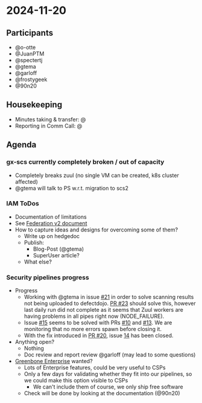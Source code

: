 # 2024-11-20

## Participants
- @o-otte
- @JuanPTM
- @spectertj
- @gtema
- @garloff
- @frostygeek
- @90n20

## Housekeeping
* Minutes taking & transfer: @
* Reporting in Comm Call: @

## Agenda

### gx-scs currently completely broken / out of capacity
- Completely breaks zuul (no single VM can be created, k8s cluster affected)
- @gtema will talk to PS w.r.t. migration to scs2

### IAM ToDos
* Documentation of limitations
* See [Federation v2 document](https://input.scs.community/scs-federation#)
* How to capture ideas and designs for overcoming some of them?
    * Write up on hedgedoc
    * Publish:
        * Blog-Post (@gtema)
        * SuperUser article?
    * What else?

### Security pipelines progress
* Progress
  * Working with @gtema in issue [#21](https://github.com/SovereignCloudStack/security-infra-scan-pipeline/issues/21) in order to solve scanning results not being uploaded to defectdojo. [PR #23](https://github.com/SovereignCloudStack/security-infra-scan-pipeline/pull/23) should solve this, however last daily run did not complete as it seems that Zuul workers are having problems in all pipes right now (NODE_FAILURE).
  * Issue [#15](https://github.com/SovereignCloudStack/security-infra-scan-pipeline/issues/15) seems to be solved with PRs [#10](https://github.com/SovereignCloudStack/security-infra-scan-pipeline/pull/10) and [#13](https://github.com/SovereignCloudStack/security-infra-scan-pipeline/pull/13). We are monitoring that no more errors spawn before closing it.
  * With the fix introduced in [PR #20](https://github.com/SovereignCloudStack/security-infra-scan-pipeline/pull/20), issue [14](https://github.com/SovereignCloudStack/security-infra-scan-pipeline/issues/14) has been closed.
* Anything open?
    * Nothing
    * Doc review and report review @garloff (may lead to some questions)
* [Greenbone Enterprise](https://www.greenbone.net/en/testnow/) wanted?
    * Lots of Enterprise features, could be very useful to CSPs
    * Only a few days for validating whether they fit into our pipelines, so we could make this option visible to CSPs
        * We can't include them of course, we only ship free software
    * Check will be done by looking at the documentation (@90n20)

